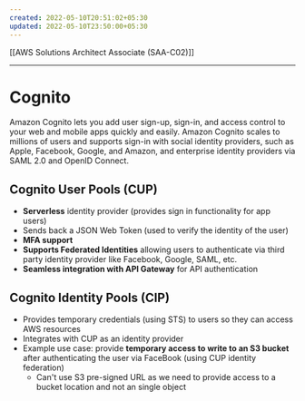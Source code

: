 ```yaml
---
created: 2022-05-10T20:51:02+05:30
updated: 2022-05-10T23:50:00+05:30
---
```

[[AWS Solutions Architect Associate (SAA-C02)]]

---
# Cognito
Amazon Cognito lets you add user sign-up, sign-in, and access control to your web and mobile apps quickly and easily. Amazon Cognito scales to millions of users and supports sign-in with social identity providers, such as Apple, Facebook, Google, and Amazon, and enterprise identity providers via SAML 2.0 and OpenID Connect.

## Cognito User Pools (CUP)
- **Serverless** identity provider (provides sign in functionality for app users)
- Sends back a JSON Web Token (used to verify the identity of the user)
- **MFA support**
- **Supports Federated Identities** allowing users to authenticate via third party identity provider like Facebook, Google, SAML, etc.
- **Seamless integration with API Gateway** for API authentication

## Cognito Identity Pools (CIP)
- Provides temporary credentials (using STS) to users so they can access AWS resources
- Integrates with CUP as an identity provider
- Example use case: provide **temporary access to write to an S3 bucket** after authenticating the user via FaceBook (using CUP identity federation)
	- Can't use S3 pre-signed URL as we need to provide access to a bucket location and not an single object